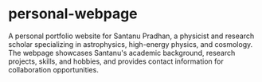 # personal-webpage
A personal portfolio website for Santanu Pradhan, a physicist and research scholar specializing in astrophysics, high-energy physics, and cosmology. The webpage showcases Santanu's academic background, research projects, skills, and hobbies, and provides contact information for collaboration opportunities.
